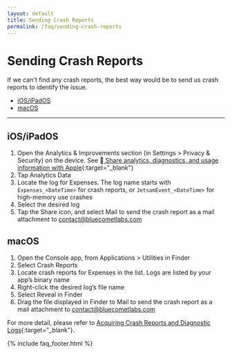 ```yaml
---
layout: default
title: Sending Crash Reports
permalink: /faq/sending-crash-reports
---
```


# Sending Crash Reports

If we can't find any crash reports, the best way would be to send us crash reports to identify the issue.

- [iOS/iPadOS](#iosipados)
- [macOS](#macos)

---

## iOS/iPadOS

1. Open the Analytics & Improvements section (in Settings > Privacy & Security) on the device. See [ Share analytics, diagnostics, and usage information with Apple](https://support.apple.com/en-us/HT202100){:target="_blank"}
2. Tap Analytics Data
3. Locate the log for Expenses. The log name starts with `Expenses_<DateTime>` for crash reports, or `JetsamEvent_<DateTime>` for high-memory use crashes
4. Select the desired log
5. Tap the Share icon, and select Mail to send the crash report as a mail attachment to [contact@bluecometlabs.com](mailto:contact@bluecometlabs.com)

## macOS

1. Open the Console app, from Applications > Utilities in Finder
2. Select Crash Reports
3. Locate crash reports for Expenses in the list. Logs are listed by your app’s binary name
4. Right-click the desired log’s file name
5. Select Reveal in Finder
6. Drag the file displayed in Finder to Mail to send the crash report as a mail attachment to [contact@bluecometlabs.com](mailto:contact@bluecometlabs.com)

For more detail, please refer to [Acquiring Crash Reports and Diagnostic Logs](https://developer.apple.com/documentation/xcode/acquiring-crash-reports-and-diagnostic-logs#locate-crash-reports-and-memory-logs-on-the-device){:target="_blank"}.

{% include faq_footer.html %}
